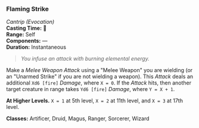### Flaming Strike
*Cantrip (Evocation)*  
**Casting Time:** 🔷  
**Range:** Self  
**Components:** —  
**Duration:** Instantaneous  

> *You infuse an attack with burning elemental energy.*

Make a *Melee Weapon Attack* using a "Melee Weapon" you are wielding (or an "Unarmed Strike" if you are not wielding a weapon). This *Attack* deals an additional `Xd6 [fire]` *Damage*, where `X = 0`. If the *Attack* hits, then another target creature in range takes `Yd6 [fire]` *Damage*, where `Y = X + 1`.

**At Higher Levels.** `X = 1` at 5th level, `X = 2` at 11th level, and `X = 3` at 17th level.

**Classes:** Artificer, Druid, Magus, Ranger, Sorcerer, Wizard
